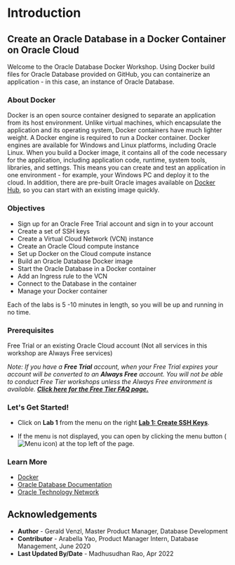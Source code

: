# Introduction

## Create an Oracle Database in a Docker Container on Oracle Cloud

Welcome to the Oracle Database Docker Workshop. Using Docker build files for Oracle Database provided on GitHub, you can containerize an application - in this case, an instance of Oracle Database.

### About Docker

Docker is an open source container designed to separate an application from its host environment. Unlike virtual machines, which encapsulate the application and its operating system, Docker containers have much lighter weight. A Docker engine is required to run a Docker container. Docker engines are available for Windows and Linux platforms, including Oracle Linux. When you build a Docker image, it contains all of the code necessary for the application, including application code, runtime, system tools, libraries, and settings. This means you can create and test an application in one environment - for example, your Windows PC and deploy it to the cloud. In addition, there are pre-built Oracle images available on [Docker Hub](https://hub.docker.com/u/oracle/), so you can start with an existing image quickly.


### Objectives

- Sign up for an Oracle Free Trial account and sign in to your account
- Create a set of SSH keys
- Create a Virtual Cloud Network (VCN) instance
- Create an Oracle Cloud compute instance
- Set up Docker on the Cloud compute instance
- Build an Oracle Database Docker image
- Start the Oracle Database in a Docker container
- Add an Ingress rule to the VCN
- Connect to the Database in the container
- Manage your Docker container

Each of the labs is 5 -10 minutes in length, so you will be up and running in no time.


### Prerequisites
Free Trial or an existing Oracle Cloud account (Not all services in this workshop are Always Free services)

*Note: If you have a **Free Trial** account, when your Free Trial expires your account will be converted to an **Always Free** account. You will not be able to conduct Free Tier workshops unless the Always Free environment is available. **[Click here for the Free Tier FAQ page.](https://www.oracle.com/cloud/free/faq.html)***

### **Let's Get Started!**

- Click on **Lab 1** from the menu on the right **[Lab 1: Create SSH Keys](?lab=lab-1-create-ssh-keys)**.

- If the menu is not displayed, you can open by clicking the menu button (![Menu icon](./images/menu-button.png)) at the top left of the page.

### Learn More

- [Docker](https://www.docker.com/)
- [Oracle Database Documentation](https://docs.oracle.com/en/database/index.html)
- [Oracle Technology Network](http://www.oracle.com/technetwork/database/enterprise-edition/downloads/index.html)

## Acknowledgements
* **Author** - Gerald Venzl, Master Product Manager, Database Development 
* **Contributor** - Arabella Yao, Product Manager Intern, Database Management, June 2020
* **Last Updated By/Date** - Madhusudhan Rao, Apr 2022
